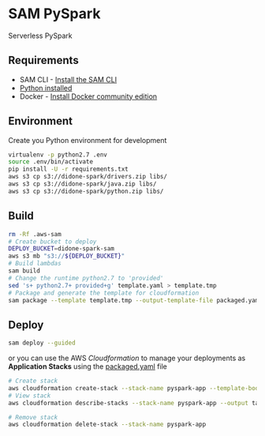 # SAM PySpark

Serverless PySpark

## Requirements

* SAM CLI - [Install the SAM CLI](https://docs.aws.amazon.com/serverless-application-model/latest/developerguide/serverless-sam-cli-install.html)
* [Python installed](https://www.python.org/downloads/)
* Docker - [Install Docker community edition](https://hub.docker.com/search/?type=edition&offering=community)

## Environment

Create you Python environment for development

```bash
virtualenv -p python2.7 .env
source .env/bin/activate
pip install -U -r requirements.txt
aws s3 cp s3://didone-spark/drivers.zip libs/
aws s3 cp s3://didone-spark/java.zip libs/
aws s3 cp s3://didone-spark/python.zip libs/
```

## Build

```sh
rm -Rf .aws-sam
# Create bucket to deploy
DEPLOY_BUCKET=didone-spark-sam
aws s3 mb "s3://${DEPLOY_BUCKET}"
# Build lambdas
sam build
# Change the runtime python2.7 to 'provided'
sed 's+ python2.7+ provided+g' template.yaml > template.tmp
# Package and generate the template for cloudformation
sam package --template template.tmp --output-template-file packaged.yaml --s3-bucket $DEPLOY_BUCKET
```

## Deploy

```sh
sam deploy --guided
```
or you can use the AWS *Cloudformation* to manage your deployments as **Application Stacks** using the [packaged.yaml](packaged.yaml) file

```sh
# Create stack
aws cloudformation create-stack --stack-name pyspark-app --template-body file://packaged.yaml --capabilities "CAPABILITY_IAM" "CAPABILITY_NAMED_IAM" "CAPABILITY_AUTO_EXPAND"
# View stack
aws cloudformation describe-stacks --stack-name pyspark-app --output table
```

```sh
# Remove stack
aws cloudformation delete-stack --stack-name pyspark-app
```